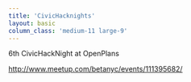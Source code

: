 ```yaml
---
title: 'CivicHacknights'
layout: basic
column_class: 'medium-11 large-9'
---
```


6th CivicHackNight at OpenPlans

http://www.meetup.com/betanyc/events/111395682/

